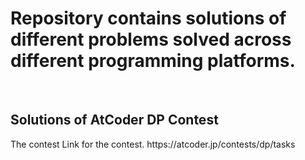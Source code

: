# Repository contains solutions of different problems solved across different programming platforms.

<br>
<h2>Solutions of AtCoder DP Contest</h2>
The contest Link for the contest.
 https://atcoder.jp/contests/dp/tasks
